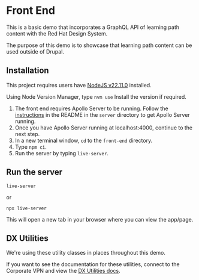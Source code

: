 # Front End

This is a basic demo that incorporates a GraphQL API of learning path content with the Red Hat Design System.

The purpose of this demo is to showcase that learning path content can be used outside of Drupal.

## Installation

This project requires users have [NodeJS v22.11.0](https://nodejs.org/) installed.

Using Node Version Manager, type ```nvm use```
Install the version if required.

1. The front end requires Apollo Server to be running. Follow the [instructions](https://github.com/widescreenBob/redhackdayapolloserver/tree/main/server) in the README in the `server` directory to get Apollo Server running.
1. Once you have Apollo Server running at localhost:4000, continue to the next step.
1. In a new terminal window, `cd` to the `front-end` directory.
1. Type `npm ci`.
1. Run the server by typing `live-server`.

## Run the server

```
live-server
```
or

```
npx live-server
```

This will open a new tab in your browser where you can view the app/page.

## DX Utilities

We're using these utility classes in places throughout this demo.

If you want to see the documentation for these utilities, connect to the Corporate VPN and view the [DX Utilities docs](https://uxdd.pages.corp.redhat.com/dx-utilities/foundations/color/).
